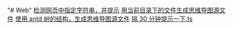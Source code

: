 <!--
 * @Author: your name
 * @Date: 2021-10-20 09:37:25
 * @LastEditTime: 2021-11-25 10:27:41
 * @LastEditors: Please set LastEditors
 * @Description: 打开koroFileHeader查看配置 进行设置: https://github.com/OBKoro1/koro1FileHeader/wiki/%E9%85%8D%E7%BD%AE
 * @FilePath: /Web/README.md
-->

"# Web"
[检测网页中指定字符串，并提示](./检测网页中指定字符串，并提示.ts)
[用当前目录下的文件生成思维导图源文件](./fileMap.ts)
[使用 antd 树的结构，生成思维导图源文件](./treeMap.ts)
[隔 30 分钟提示一下.ts](./隔30分钟提示一下.ts.ts)
